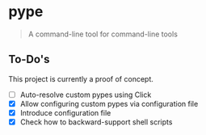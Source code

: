# pype

> A command-line tool for command-line tools

## To-Do's 

This project is currently a proof of concept.

- [ ] Auto-resolve custom pypes using Click
- [x] Allow configuring custom pypes via configuration file
- [x] Introduce configuration file
- [x] Check how to backward-support shell scripts
